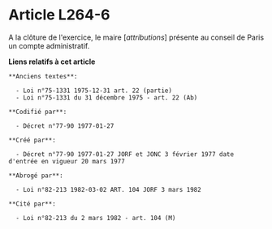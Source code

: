 # Article L264-6

A la clôture de l'exercice, le maire [*attributions*] présente au conseil de Paris un compte administratif.

**Liens relatifs à cet article**

	**Anciens textes**:

	  - Loi n°75-1331 1975-12-31 art. 22 (partie)
	  - Loi n°75-1331 du 31 décembre 1975 - art. 22 (Ab)

	**Codifié par**:

	  - Décret n°77-90 1977-01-27

	**Créé par**:

	  - Décret n°77-90 1977-01-27 JORF et JONC 3 février 1977 date d'entrée en vigueur 20 mars 1977

	**Abrogé par**:

	  - Loi n°82-213 1982-03-02 ART. 104 JORF 3 mars 1982

	**Cité par**:

	  - Loi n°82-213 du 2 mars 1982 - art. 104 (M)
